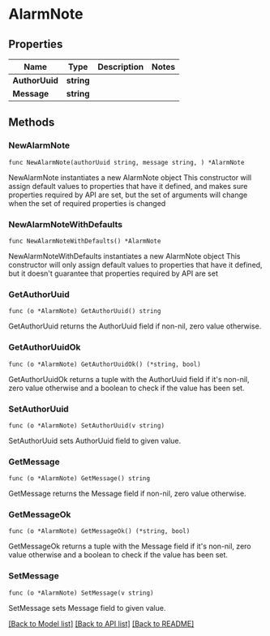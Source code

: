 # AlarmNote

## Properties

Name | Type | Description | Notes
------------ | ------------- | ------------- | -------------
**AuthorUuid** | **string** |  | 
**Message** | **string** |  | 

## Methods

### NewAlarmNote

`func NewAlarmNote(authorUuid string, message string, ) *AlarmNote`

NewAlarmNote instantiates a new AlarmNote object
This constructor will assign default values to properties that have it defined,
and makes sure properties required by API are set, but the set of arguments
will change when the set of required properties is changed

### NewAlarmNoteWithDefaults

`func NewAlarmNoteWithDefaults() *AlarmNote`

NewAlarmNoteWithDefaults instantiates a new AlarmNote object
This constructor will only assign default values to properties that have it defined,
but it doesn't guarantee that properties required by API are set

### GetAuthorUuid

`func (o *AlarmNote) GetAuthorUuid() string`

GetAuthorUuid returns the AuthorUuid field if non-nil, zero value otherwise.

### GetAuthorUuidOk

`func (o *AlarmNote) GetAuthorUuidOk() (*string, bool)`

GetAuthorUuidOk returns a tuple with the AuthorUuid field if it's non-nil, zero value otherwise
and a boolean to check if the value has been set.

### SetAuthorUuid

`func (o *AlarmNote) SetAuthorUuid(v string)`

SetAuthorUuid sets AuthorUuid field to given value.


### GetMessage

`func (o *AlarmNote) GetMessage() string`

GetMessage returns the Message field if non-nil, zero value otherwise.

### GetMessageOk

`func (o *AlarmNote) GetMessageOk() (*string, bool)`

GetMessageOk returns a tuple with the Message field if it's non-nil, zero value otherwise
and a boolean to check if the value has been set.

### SetMessage

`func (o *AlarmNote) SetMessage(v string)`

SetMessage sets Message field to given value.



[[Back to Model list]](../README.md#documentation-for-models) [[Back to API list]](../README.md#documentation-for-api-endpoints) [[Back to README]](../README.md)


